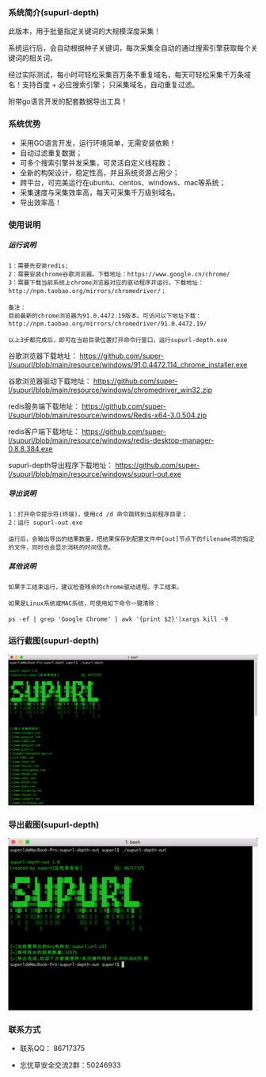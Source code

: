 ### 系统简介(supurl-depth)

此版本，用于批量指定关键词的大规模深度采集！

系统运行后，会自动根据种子关键词，每次采集全自动的通过搜索引擎获取每个关键词的相关词。

经过实际测试，每小时可轻松采集百万条不重复域名，每天可轻松采集千万条域名！支持百度 + 必应搜索引擎；
只采集域名，自动重复过滤。

附带go语言开发的配套数据导出工具！


### 系统优势

- 采用GO语言开发，运行环境简单，无需安装依赖！
- 自动过滤重复数据；
- 可多个搜索引擎并发采集，可灵活自定义线程数；
- 全新的构架设计，稳定性高，并且系统资源占用少；
- 跨平台，可完美运行在ubuntu、centos、windows、mac等系统；
- 采集速度与采集效率高，每天可采集千万级别域名。
- 导出效率高！

### 使用说明

##### 运行说明
```
1：需要先安装redis;
2：需要安装chrome谷歌浏览器。下载地址：https://www.google.cn/chrome/
3：需要下载当前系统上chrome浏览器对应的驱动程序并运行。下载地址：http://npm.taobao.org/mirrors/chromedriver/；

备注：
目前最新的chrome浏览器为91.0.4472.19版本。可访问以下地址下载：http://npm.taobao.org/mirrors/chromedriver/91.0.4472.19/

以上3步都完成后，即可在当前目录位置打开命令行窗口，运行supurl-depth.exe
```

谷歌浏览器下载地址：
https://github.com/super-l/supurl/blob/main/resource/windows/91.0.4472.114_chrome_installer.exe

谷歌浏览器驱动下载地址：
https://github.com/super-l/supurl/blob/main/resource/windows/chromedriver_win32.zip

redis服务端下载地址：
https://github.com/super-l/supurl/blob/main/resource/windows/Redis-x64-3.0.504.zip

redis客户端下载地址：
https://github.com/super-l/supurl/blob/main/resource/windows/redis-desktop-manager-0.8.8.384.exe

supurl-depth导出程序下载地址：
https://github.com/super-l/supurl/blob/main/resource/windows/supurl-out.exe

##### 导出说明
```
1：打开命令提示符(终端)，使用cd /d 命令跳转到当前程序目录；
2：运行 supurl-out.exe

运行后，会输出导出的结果数量，把结果保存到配置文件中[out]节点下的filename项的指定的文件，同时也会显示消耗的时间信息。

```

##### 其他说明
```
如果手工结束运行，建议检查残余的chrome驱动进程。手工结束。

如果是Linux系统或MAC系统，可使用如下命令一键清除：

ps -ef | grep 'Google Chrome' | awk '{print $2}'|xargs kill -9
```

### 运行截图(supurl-depth)

![运行截图](images/supurl-depth.png)

### 导出截图(supurl-depth)

![导出截图](images/supurl-depth-out.png)

### 联系方式

- 联系QQ： 86717375

- 忘忧草安全交流2群：50246933
